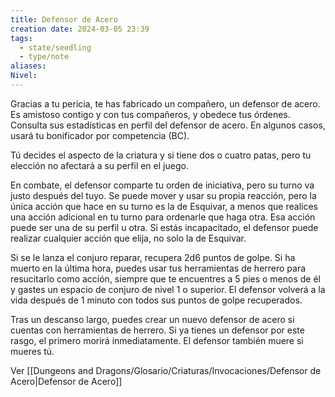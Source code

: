 ```yaml
---
title: Defensor de Acero
creation date: 2024-03-05 23:39
tags:
  - state/seedling
  - type/note
aliases: 
Nivel:
---
```

Gracias a tu pericia, te has fabricado un compañero, un defensor de acero. Es amistoso contigo y con tus compañeros, y obedece tus órdenes. Consulta sus estadísticas en perfil del defensor de acero. En algunos casos, usará tu bonificador por competencia (BC).

Tú decides el aspecto de la criatura y si tiene dos o cuatro patas, pero tu elección no afectará a su perfil en el juego.

En combate, el defensor comparte tu orden de iniciativa, pero su turno va justo después del tuyo. Se puede mover y usar su propia reacción, pero la única acción que hace en su turno es la de Esquivar, a menos que realices una acción adicional en tu turno para ordenarle que haga otra. Esa acción puede ser una de su perfil u otra. Si estás incapacitado, el defensor puede realizar cualquier acción que elija, no solo la de Esquivar.

Si se le lanza el conjuro reparar, recupera 2d6 puntos de golpe. Si ha muerto en la última hora, puedes usar tus herramientas de herrero para resucitarlo como acción, siempre que te encuentres a 5 pies o menos de él y gastes un espacio de conjuro de nivel 1 o superior.
El defensor volverá a la vida después de 1 minuto con todos sus puntos de golpe recuperados. 

Tras un descanso largo, puedes crear un nuevo defensor de acero si cuentas con herramientas de herrero. Si ya tienes un defensor por este rasgo, el primero morirá inmediatamente. El defensor también muere si mueres tú. 

Ver [[Dungeons and Dragons/Glosario/Criaturas/Invocaciones/Defensor de Acero|Defensor de Acero]]